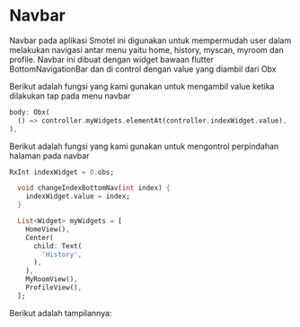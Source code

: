 # Navbar
Navbar pada aplikasi Smotel ini digunakan untuk mempermudah user dalam melakukan navigasi antar menu yaitu home, history, myscan, myroom dan profile. Navbar ini dibuat dengan widget bawaan flutter BottomNavigationBar dan di control dengan value yang diambil dari Obx

Berikut adalah fungsi yang kami gunakan untuk mengambil value ketika dilakukan tap pada menu navbar
```dart
body: Obx(
  () => controller.myWidgets.elementAt(controller.indexWidget.value),
),
```

Berikut adalah fungsi yang kami gunakan untuk mengontrol perpindahan halaman pada navbar
```dart
RxInt indexWidget = 0.obs;

  void changeIndexBottomNav(int index) {
    indexWidget.value = index;
  }

  List<Widget> myWidgets = [
    HomeView(),
    Center(
      child: Text(
        'History',
      ),
    ),
    MyRoomView(),
    ProfileView(),
  ];
```

Berikut adalah tampilannya:
